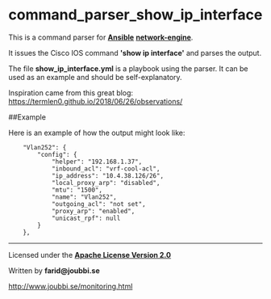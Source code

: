 # command_parser_show_ip_interface

This is a command parser for [__Ansible__](https://www.ansible.com/) [__network-engine__](https://github.com/ansible-network/network-engine).

It issues the Cisco IOS command **'show ip interface'** and parses the output.

The file **show_ip_interface.yml** is a playbook using the parser.
It can be used as an example and should be self-explanatory.


Inspiration came from this great blog:
https://termlen0.github.io/2018/06/26/observations/

##Example

Here is an example of how the output might look like:

```
    "Vlan252": {
        "config": {
            "helper": "192.168.1.37",
            "inbound_acl": "vrf-cool-acl",
            "ip_address": "10.4.38.126/26",
            "local_proxy_arp": "disabled",
            "mtu": "1500",
            "name": "Vlan252",
            "outgoing_acl": "not set",
            "proxy_arp": "enabled",
            "unicast_rpf": null
        }
    },
```



___

Licensed under the [__Apache License Version 2.0__](https://www.apache.org/licenses/LICENSE-2.0)

Written by __farid@joubbi.se__

http://www.joubbi.se/monitoring.html

